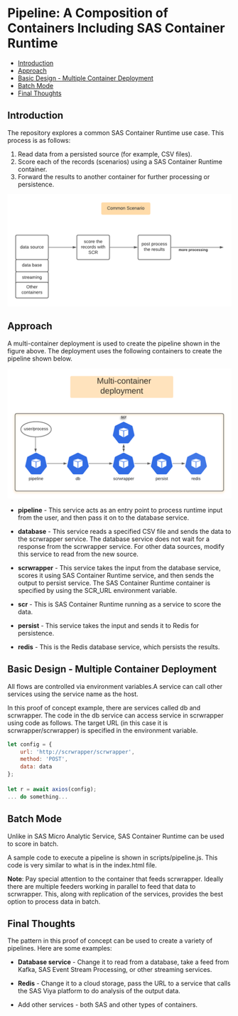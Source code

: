 # Pipeline: A Composition of Containers Including SAS Container Runtime

- [Introduction](#introduction)
- [Approach](#approach)
- [Basic Design - Multiple Container Deployment](#basic-design---multiple-container-deployment)
- [Batch Mode](#batch-mode)
- [Final Thoughts](#final-thoughts)

## Introduction

The repository explores a common SAS Container Runtime use case. This process is as follows:

1. Read data from a persisted source (for example, CSV files).
2. Score each of the records (scenarios) using a SAS Container Runtime container.
3. Forward the results to another container for further processing or persistence.

![simple-scenario](./public/pipeline-scenario.png)

## Approach

A multi-container deployment is used to create the pipeline shown in the figure above. The deployment uses the following containers to create the pipeline shown below.

![pipeline-simple](./public/pipeline-simple.png)

- **pipeline** - This service acts as an entry point to process runtime input from the user, and then pass it on to the database service.

- **database** - This service reads a specified CSV file and sends the data to the scrwrapper service. The database service does not wait for a response from the scrwrapper service. For other data sources, modify this service to read from the new source.

- **scrwrapper** - This service takes the input from the database service, scores it using SAS Container Runtime service, and then sends the output to persist service. The SAS Container Runtime container is specified by using the SCR_URL environment variable.

- **scr** - This is SAS Container Runtime running as a service to score the data.

- **persist** - This service takes the input and sends it to Redis for persistence.

- **redis** - This is the Redis database service, which persists the results.

## Basic Design - Multiple Container Deployment

All flows are controlled via environment variables.A service can call other services using the service name as the host.

In this proof of concept example, there are services called db and scrwrapper. The code in the db service can access service in scrwrapper using code as follows. The target URL (in this case it is scrwrapper/scrwrapper) is specified in the environment variable.

```js
let config = {
    url: 'http://scrwrapper/scrwrapper',
    method: 'POST',
    data: data
};

let r = await axios(config);
... do something...

```

## Batch Mode

Unlike in SAS Micro Analytic Service, SAS Container Runtime can be used to score in batch.

A sample code to execute a pipeline is shown in scripts/pipeline.js. This code is very similar to what is in the index.html file.

**Note**: Pay special attention to the container that feeds scrwrapper. Ideally there are multiple feeders working in parallel to feed that data to scrwrapper. This, along with replication of the services, provides the best option to process data in batch.

## Final Thoughts

The pattern in this proof of concept can be used to create a variety of pipelines. Here are some examples:

- **Database service** - Change it to read from a database, take a feed from Kafka, SAS Event Stream Processing, or other streaming services.

- **Redis** - Change it to a cloud storage, pass the URL to a service that calls the SAS Viya platform to do analysis of the output data.

- Add other services - both SAS and other types of containers.
